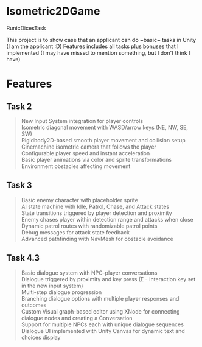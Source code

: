 # Isometric2DGame
RunicDicesTask

This project is to show case that an applicant can do ~basic~ tasks in Unity (I am the applicant :D)
Features includes all tasks plus bonuses that I implemented (I may have missed to mention something, but I don't think I have)

# Features
Task 2
-
> New Input System integration for player controls  
> Isometric diagonal movement with WASD/arrow keys (NE, NW, SE, SW)  
> Rigidbody2D-based smooth player movement and collision setup  
> Cinemachine isometric camera that follows the player  
> Configurable player speed and instant acceleration  
> Basic player animations via color and sprite transformations  
> Environment obstacles affecting movement 

Task 3
-
> Basic enemy character with placeholder sprite  
> AI state machine with Idle, Patrol, Chase, and Attack states  
> State transitions triggered by player detection and proximity  
> Enemy chases player within detection range and attacks when close  
> Dynamic patrol routes with randomizable patrol points  
> Debug messages for attack state feedback  
> Advanced pathfinding with NavMesh for obstacle avoidance 

Task 4.3
-
> Basic dialogue system with NPC-player conversations  
> Dialogue triggered by proximity and key press (E - Interaction key set in the new input system)  
> Multi-step dialogue progression  
> Branching dialogue options with multiple player responses and outcomes  
> Custom Visual graph-based editor using XNode for connecting dialogue nodes and creating a Conversation  
> Support for multiple NPCs each with unique dialogue sequences  
> Dialogue UI implemented with Unity Canvas for dynamic text and choices display 
